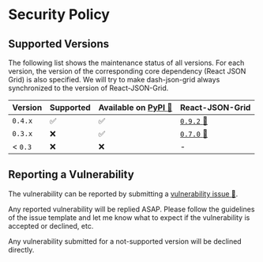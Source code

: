 # Security Policy

## Supported Versions

The following list shows the maintenance status of all versions. For each version,
the version of the corresponding core dependency (React JSON Grid) is also specified.
We will try to make dash-json-grid always synchronized to the version of
React-JSON-Grid.

| Version | Supported          | Available on [PyPI :link:][link-pypi] | React-JSON-Grid  |
| ------- | ------------------ | ------------------ | ------------------ |
| `0.4.x`   | :white_check_mark: | :white_check_mark: | [`0.9.2` :link:][link-rjg-092] |
| `0.3.x`   | :x:                | :white_check_mark: | [`0.7.0` :link:][link-rjg-070] |
| < `0.3`   | :x:                | :x:                | -                  |

## Reporting a Vulnerability

The vulnerability can be reported by submitting a [vulnerability issue :link:][link-issue].

Any reported vulnerability will be replied ASAP. Please follow the guidelines of the issue
template and let me know what to expect if the vulnerability is accepted or declined, etc.

Any vulnerability submitted for a not-supported version will be declined directly.

[link-pypi]:https://pypi.org/project/dash-json-grid
[link-issue]:https://github.com/cainmagi/dash-json-grid/issues/new?assignees=&labels=vulnerability%2Cto+be+solved&projects=&template=vulnerability_report.yml&title=%5BVUL%5D

[link-rjg-092]:https://github.com/RedHeadphone/react-json-grid/tree/v0.9.2
[link-rjg-070]:https://github.com/RedHeadphone/react-json-grid/tree/94e0da926a63d3bd810357eac84b871eeea49f00
